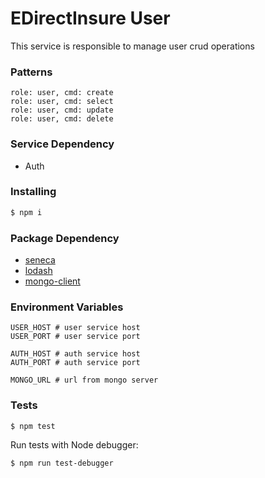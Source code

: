 # EDirectInsure User

This service is responsible to manage user crud operations

### Patterns

```
role: user, cmd: create
role: user, cmd: select
role: user, cmd: update
role: user, cmd: delete
```

### Service Dependency

- Auth

### Installing

```bash
$ npm i
```

### Package Dependency

- [seneca](https://github.com/senecajs/seneca)
- [lodash](https://github.com/lodash/lodash)
- [mongo-client](https://github.com/amorimdev/edirectinsure-mongo-client)

### Environment Variables

```
USER_HOST # user service host
USER_PORT # user service port

AUTH_HOST # auth service host
AUTH_PORT # auth service port

MONGO_URL # url from mongo server
```

### Tests


```sh
$ npm test
```

Run tests with Node debugger:

```bash
$ npm run test-debugger
```
